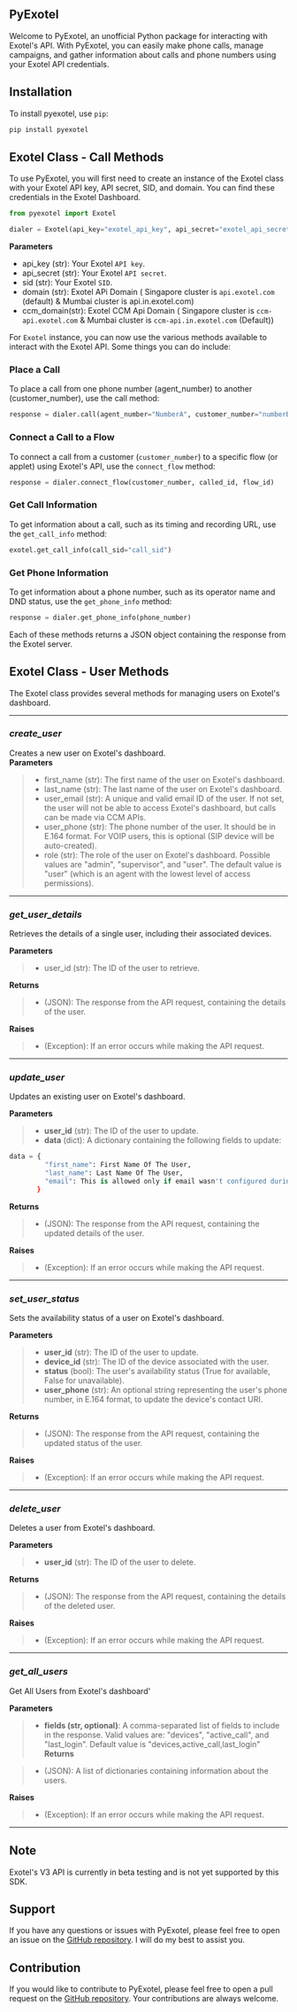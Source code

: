 ## PyExotel

Welcome to PyExotel, an unofficial Python package for interacting with Exotel's API. With PyExotel, you can easily make phone calls, manage campaigns, and gather information about calls and phone numbers using your Exotel API credentials.

## Installation

To install pyexotel, use `pip`:

```python
pip install pyexotel
```

## Exotel Class - Call Methods

To use PyExotel, you will first need to create an instance of the Exotel class with your Exotel API key, API secret, SID, and domain. You can find these credentials in the Exotel Dashboard.

```python
from pyexotel import Exotel

dialer = Exotel(api_key="exotel_api_key", api_secret="exotel_api_secret", sid='exotel_sid', domain="exotel_domain", ccm_domain="exotel_ccm_domain")
```
**Parameters**
* api_key (str): Your Exotel `API key`.
* api_secret (str): Your Exotel `API secret`.
* sid (str): Your Exotel `SID`.
* domain (str): Exotel APi Domain ( Singapore cluster is `api.exotel.com` (default) & Mumbai cluster is api.in.exotel.com)
* ccm_domain(str): Exotel CCM Api Domain ( Singapore cluster is `ccm-api.exotel.com` & Mumbai cluster is `ccm-api.in.exotel.com` (Default))


For `Exotel` instance, you can now use the various methods available to interact with the Exotel API. Some things you can do include:

### Place a Call

To place a call from one phone number (agent\_number) to another (customer\_number), use the call method:

```python
response = dialer.call(agent_number="NumberA", customer_number="numberB", caller_id="exotel_callerID")
```

### Connect a Call to a Flow

To connect a call from a customer (`customer_number`) to a specific flow (or applet) using Exotel's API, use the `connect_flow` method:

```python
response = dialer.connect_flow(customer_number, called_id, flow_id)
```

### Get Call Information

To get information about a call, such as its timing and recording URL, use the `get_call_info` method:

```python
exotel.get_call_info(call_sid="call_sid")
```

### Get Phone Information

To get information about a phone number, such as its operator name and DND status, use the `get_phone_info` method:

```python
response = dialer.get_phone_info(phone_number)
```

Each of these methods returns a JSON object containing the response from the Exotel server.

## Exotel Class - User Methods

The Exotel class provides several methods for managing users on Exotel's dashboard.

---

### _create\_user_

Creates a new user on Exotel's dashboard.  
**Parameters**

> *   first\_name (str): The first name of the user on Exotel's dashboard.
> *   last\_name (str): The last name of the user on Exotel's dashboard.
> *   user\_email (str): A unique and valid email ID of the user. If not set, the user will not be able to access Exotel's dashboard, but calls can be made via CCM APIs.
> *   user\_phone (str): The phone number of the user. It should be in E.164 format. For VOIP users, this is optional (SIP device will be auto-created).
> *   role (str): The role of the user on Exotel's dashboard. Possible values are "admin", "supervisor", and "user". The default value is "user" (which is an agent with the lowest level of access permissions).

---

### _**get\_user\_details**_

Retrieves the details of a single user, including their associated devices.

**Parameters**

> *   user\_id (str): The ID of the user to retrieve.

**Returns**

> *   (JSON): The response from the API request, containing the details of the user.

**Raises**

> *   (Exception): If an error occurs while making the API request.

---

### _**update\_user**_

Updates an existing user on Exotel's dashboard.

**Parameters**

> *   **user\_id** (str): The ID of the user to update.
> *   **data** (dict): A dictionary containing the following fields to update:

```python
data = {
         "first_name": First Name Of The User,
         "last_name": Last Name Of The User,
         "email": This is allowed only if email wasn't configured during Create User API.,
       }
```

**Returns**

> *   (JSON): The response from the API request, containing the updated details of the user.

**Raises**

> *   (Exception): If an error occurs while making the API request.

---

### _**set\_user\_status**_

Sets the availability status of a user on Exotel's dashboard.

**Parameters**

> *   **user\_id** (str): The ID of the user to update.
> *   **device\_id** (str): The ID of the device associated with the user.
> *   **status** (bool): The user's availability status (True for available, False for unavailable).
> *   **user\_phone** (str): An optional string representing the user's phone number, in E.164 format, to update the device's contact URI.

**Returns**

> *   (JSON): The response from the API request, containing the updated status of the user.

**Raises**

> *   (Exception): If an error occurs while making the API request.

---

### _**delete\_user**_

Deletes a user from Exotel's dashboard.

**Parameters**

> *   **user\_id** (str): The ID of the user to delete.

**Returns**

> *   (JSON): The response from the API request, containing the details of the deleted user.

**Raises**

> *   (Exception): If an error occurs while making the API request.

---

### _**get_all_users**_

Get All Users from Exotel's dashboard'

**Parameters**

>*   **fields (str, optional)**: A comma-separated list of fields to include in the response.
           Valid values are: "devices", "active_call", and "last_login".
           Default value is "devices,active_call,last_login"
**Returns**

> *   (JSON): A list of dictionaries containing information about the users.

**Raises**

> *   (Exception): If an error occurs while making the API request.

---


## Note

Exotel's V3 API is currently in beta testing and is not yet supported by this SDK.

## Support

If you have any questions or issues with PyExotel, please feel free to open an issue on the [GitHub repository](https://github.com/devbijay/pyexotel). I will do my best to assist you.

## Contribution

If you would like to contribute to PyExotel, please feel free to open a pull request on the [GitHub repository](https://github.com/devbijay/pyexotel). Your contributions are always welcome.